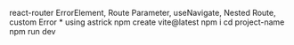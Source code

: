 react-router ErrorElement, Route Parameter, useNavigate, Nested Route, custom Error * using astrick
npm create vite@latest
npm i
cd project-name
npm run dev
